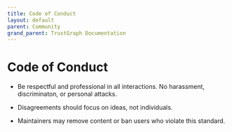 ```yaml
---
title: Code of Conduct
layout: default
parent: Community
grand_parent: TrustGraph Documentation
---
```


# Code of Conduct

- Be respectful and professional in all interactions. No harassment,
  discriminaton, or personal attacks.

- Disagreements should focus on ideas, not individuals.

- Maintainers may remove content or ban users who violate this standard.

